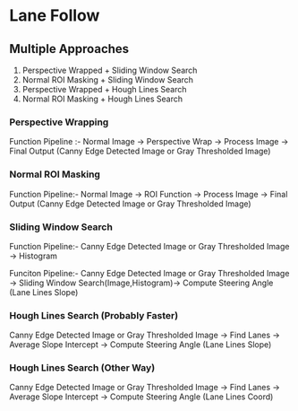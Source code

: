 # Lane Follow

## Multiple Approaches

1. Perspective Wrapped + Sliding Window Search
1. Normal ROI Masking + Sliding Window Search
1. Perspective Wrapped + Hough Lines Search
1. Normal ROI Masking + Hough Lines Search

### Perspective Wrapping

Function Pipeline :- Normal Image -> Perspective Wrap -> Process Image -> Final Output (Canny Edge Detected Image or Gray Thresholded Image)

### Normal ROI Masking

Function Pipeline:- Normal Image -> ROI Function -> Process Image -> Final Output (Canny Edge Detected Image or Gray Thresholded Image)

### Sliding Window Search

Function Pipeline:- Canny Edge Detected Image or Gray Thresholded Image -> Histogram

Funciton Pipeline:- Canny Edge Detected Image or Gray Thresholded Image -> Sliding Window Search(Image,Histogram)-> Compute Steering Angle (Lane Lines Slope)

### Hough Lines Search (Probably Faster)

Canny Edge Detected Image or Gray Thresholded Image -> Find Lanes -> Average Slope Intercept -> Compute Steering Angle (Lane Lines Slope)

### Hough Lines Search (Other Way)

Canny Edge Detected Image or Gray Thresholded Image -> Find Lanes -> Average Slope Intercept -> Compute Steering Angle (Lane Lines Coord)
